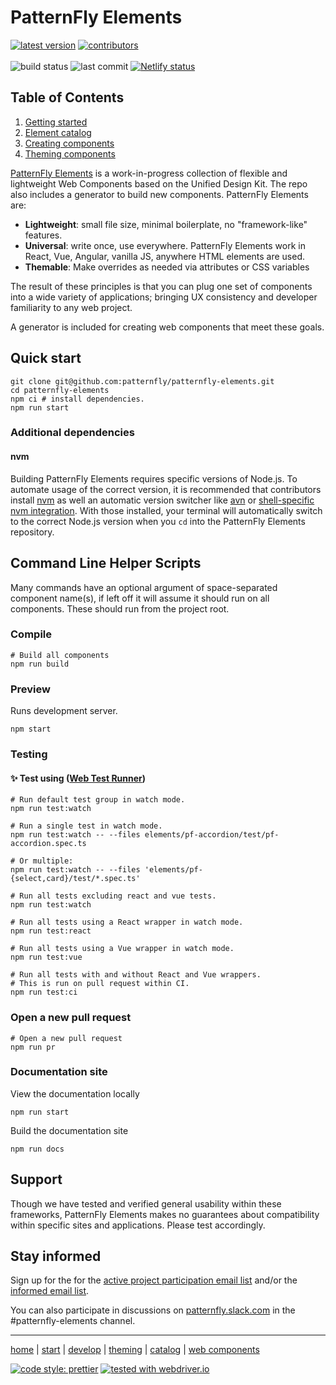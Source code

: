 # PatternFly Elements 

 [![latest version](https://img.shields.io/github/package-json/v/patternfly/patternfly-elements?filename=elements%2Fpackage.json)](https://github.com/patternfly/patternfly-elements/releases) [![contributors](https://img.shields.io/github/contributors/patternfly/patternfly-elements?color=%2306c)](https://github.com/patternfly/patternfly-elements/graphs/contributors) \
 \
  ![build status](https://img.shields.io/github/actions/workflow/status/patternfly/patternfly-elements/tests.yml)
 ![last commit](https://img.shields.io/github/last-commit/patternfly/patternfly-elements?color=%2306c) [![Netlify status](https://api.netlify.com/api/v1/badges/bf40e3e7-4f98-4088-91d9-112dbe8a1872/deploy-status?branch=main)](https://patternflyelements.com)

## Table of Contents

1. [Getting started][getting-started]
2. [Element catalog][catalog]
3. [Creating components][creating]
4. [Theming components][theming]

[PatternFly Elements][home] is a work-in-progress collection of flexible and lightweight Web Components based on the Unified Design Kit. The repo also includes a generator to build new components. PatternFly Elements are:

- **Lightweight**: small file size, minimal boilerplate, no "framework-like" features.
- **Universal**: write once, use everywhere. PatternFly Elements work in React, Vue, Angular, vanilla JS, anywhere HTML elements are used.
- **Themable**: Make overrides as needed via attributes or CSS variables

The result of these principles is that you can plug one set of components into a wide variety of applications; bringing UX consistency and developer familiarity to any web project.

A generator is included for creating web components that meet these goals.

## Quick start
```
git clone git@github.com:patternfly/patternfly-elements.git
cd patternfly-elements
npm ci # install dependencies.
npm run start
```

### Additional dependencies

#### nvm

Building PatternFly Elements requires specific versions of Node.js.  To automate usage of the correct version, it is recommended that contributors install [nvm](https://github.com/nvm-sh/nvm#readme) as well an automatic version switcher like [avn](https://github.com/wbyoung/avn) or [shell-specific nvm integration](https://github.com/nvm-sh/nvm#deeper-shell-integration).  With those installed, your terminal will automatically switch to the correct Node.js version when you `cd` into the PatternFly Elements repository.

## Command Line Helper Scripts
Many commands have an optional argument of space-separated component name(s), if left off it will assume it should run on all components. These should run from the project root.

### Compile

```shell
# Build all components
npm run build
```

### Preview

Runs development server.

```shell
npm start
```

### Testing

#### ✨ Test using ([Web Test Runner](https://modern-web.dev/docs/test-runner/overview/))

```shell
# Run default test group in watch mode.
npm run test:watch

# Run a single test in watch mode.
npm run test:watch -- --files elements/pf-accordion/test/pf-accordion.spec.ts

# Or multiple:
npm run test:watch -- --files 'elements/pf-{select,card}/test/*.spec.ts'

# Run all tests excluding react and vue tests.
npm run test:watch

# Run all tests using a React wrapper in watch mode.
npm run test:react

# Run all tests using a Vue wrapper in watch mode.
npm run test:vue

# Run all tests with and without React and Vue wrappers.
# This is run on pull request within CI.
npm run test:ci
```

### Open a new pull request

```shell
# Open a new pull request
npm run pr
```

### Documentation site
View the documentation locally
```shell
npm run start
```

Build the documentation site
```shell
npm run docs
```

## Support

Though we have tested and verified general usability within these frameworks, PatternFly Elements makes no guarantees about compatibility within specific sites and applications. Please test accordingly.


## Stay informed

Sign up for the for the [active project participation email list](https://www.redhat.com/mailman/listinfo/patternfly-elements-contribute) and/or the [informed email list](https://www.redhat.com/mailman/listinfo/patternfly-elements-announce).

You can also participate in discussions on [patternfly.slack.com](https://patternfly.slack.com) in the #patternfly-elements channel.

---

[home][home] |
[start][getting-started] |
[develop][creating] |
[theming][theming] |
[catalog] |
[web components][wc-org]


[home]: https://patternflyelements.org
[getting-started]: https://patternflyelements.org/get-started
[catalog]: https://patternflyelements.org/components
[creating]: https://patternflyelements.org/docs/develop/create/
[theming]: https://patternflyelements.org/theming/
[wc-org]: https://webcomponents.org

[![code style: prettier](https://img.shields.io/badge/code_style-prettier-ff69b4.svg?style=flat)](https://github.com/prettier/prettier) [![tested with webdriver.io](https://img.shields.io/badge/tested%20with-webdriver.io-%23ea5906)](https://webdriver.io/)
